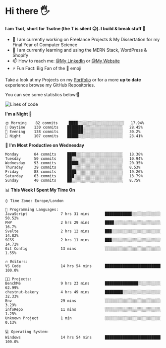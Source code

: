 # Hi there :raised_hand_with_fingers_splayed:
#### I am Tsot, short for Tsotne (the T is silent :wink:). I build & break stuff :space_invader:
- :telescope: I am currently working on Freelance Projects & My Dissertation for my Final Year of Computer Science
- :seedling: I am currently learning and using the MERN Stack, WordPress & Shopify
- :mailbox: How to reach me: [@My LinkedIn](https://www.linkedin.com/in/tsotne-gvadzabia/) or [@My Website](https://tsotnegvadzabia.me/contact)
- :zap: Fun Fact: Big Fan of the :space_invader: emoji

Take a look at my Projects on my [Portfolio](https://tsotnegvadzabia.me/) or for a more **up to date** experience browse my GitHub Repositories.

You can see some statistics below!:space_invader:
<!--START_SECTION:waka-->
![Lines of code](https://img.shields.io/badge/From%20Hello%20World%20I%27ve%20Written-3.5%20million%20lines%20of%20code-blue)

**I'm a Night 🦉** 

```text
🌞 Morning    82 commits     ████░░░░░░░░░░░░░░░░░░░░░   17.94% 
🌆 Daytime    130 commits    ███████░░░░░░░░░░░░░░░░░░   28.45% 
🌃 Evening    138 commits    ███████░░░░░░░░░░░░░░░░░░   30.2% 
🌙 Night      107 commits    █████░░░░░░░░░░░░░░░░░░░░   23.41%

```
📅 **I'm Most Productive on Wednesday** 

```text
Monday       84 commits     ████░░░░░░░░░░░░░░░░░░░░░   18.38% 
Tuesday      50 commits     ██░░░░░░░░░░░░░░░░░░░░░░░   10.94% 
Wednesday    93 commits     █████░░░░░░░░░░░░░░░░░░░░   20.35% 
Thursday     39 commits     ██░░░░░░░░░░░░░░░░░░░░░░░   8.53% 
Friday       88 commits     ████░░░░░░░░░░░░░░░░░░░░░   19.26% 
Saturday     63 commits     ███░░░░░░░░░░░░░░░░░░░░░░   13.79% 
Sunday       40 commits     ██░░░░░░░░░░░░░░░░░░░░░░░   8.75%

```


📊 **This Week I Spent My Time On** 

```text
⌚︎ Time Zone: Europe/London

💬 Programming Languages: 
JavaScript               7 hrs 31 mins       ████████████░░░░░░░░░░░░░   50.52% 
PHP                      2 hrs 29 mins       ████░░░░░░░░░░░░░░░░░░░░░   16.7% 
Svelte                   2 hrs 12 mins       ███░░░░░░░░░░░░░░░░░░░░░░   14.82% 
SCSS                     2 hrs 11 mins       ███░░░░░░░░░░░░░░░░░░░░░░   14.72% 
Git Config               13 mins             ░░░░░░░░░░░░░░░░░░░░░░░░░   1.55%

🔥 Editors: 
VS Code                  14 hrs 54 mins      █████████████████████████   100.0%

🐱‍💻 Projects: 
BenchMe                  9 hrs 23 mins       ███████████████░░░░░░░░░░   62.99% 
chestnut-bakery          4 hrs 49 mins       ████████░░░░░░░░░░░░░░░░░   32.33% 
Env                      29 mins             ░░░░░░░░░░░░░░░░░░░░░░░░░   3.29% 
infoRepo                 11 mins             ░░░░░░░░░░░░░░░░░░░░░░░░░   1.25% 
Unknown Project          1 min               ░░░░░░░░░░░░░░░░░░░░░░░░░   0.13%

💻 Operating System: 
Windows                  14 hrs 54 mins      █████████████████████████   100.0%

```


<!--END_SECTION:waka-->
